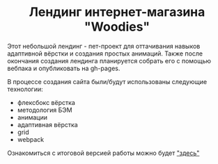 <h1 align="center">Лендинг интернет-магазина "Woodies"</h1>

Этот небольшой лендинг - пет-проект для оттачивания навыков адаптивной вёрстки и создания простых анимаций.
Также после окончания создания лендинга планируется собрать его с помощью вебпака и опубликовать на gh-pages.

В процессе создания сайта были/будут использованы следующие технологии:
* флексбокс вёрстка
* методология БЭМ
* анимации
* адаптивная вёрстка
* grid
* webpack

Ознакомиться с итоговой версией работы можно будет ["здесь"](#)
